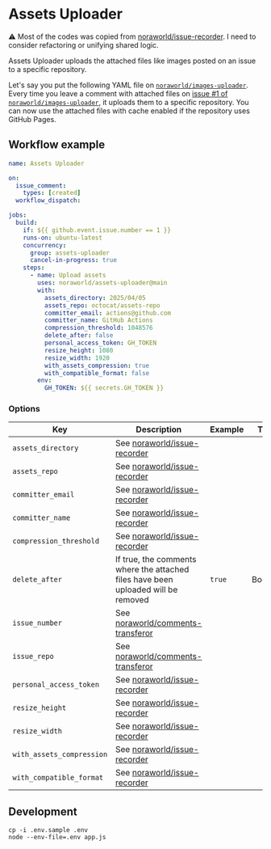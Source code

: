 # Assets Uploader
⚠️ Most of the codes was copied from [noraworld/issue-recorder](https://github.com/noraworld/issue-recorder). I need to consider refactoring or unifying shared logic.

Assets Uploader uploads the attached files like images posted on an issue to a specific repository.

Let's say you put the following YAML file on [`noraworld/images-uploader`](https://github.com/noraworld/images-uploader/blob/main/.github/workflows/assets-uploader.yml). Every time you leave a comment with attached files on [issue #1 of `noraworld/images-uploader`](https://github.com/noraworld/images-uploader/issues/1), it uploads them to a specific repository. You can now use the attached files with cache enabled if the repository uses GitHub Pages.

## Workflow example
```yaml
name: Assets Uploader

on:
  issue_comment:
    types: [created]
  workflow_dispatch:

jobs:
  build:
    if: ${{ github.event.issue.number == 1 }}
    runs-on: ubuntu-latest
    concurrency:
      group: assets-uploader
      cancel-in-progress: true
    steps:
      - name: Upload assets
        uses: noraworld/assets-uploader@main
        with:
          assets_directory: 2025/04/05
          assets_repo: octocat/assets-repo
          committer_email: actions@github.com
          committer_name: GitHub Actions
          compression_threshold: 1048576
          delete_after: false
          personal_access_token: GH_TOKEN
          resize_height: 1080
          resize_width: 1920
          with_assets_compression: true
          with_compatible_format: false
        env:
          GH_TOKEN: ${{ secrets.GH_TOKEN }}
```

### Options
| Key                       | Description                                                                                                      | Example | Type    | Required |
| ------------------------- | ---------------------------------------------------------------------------------------------------------------- | ------- | ------- | -------- |
| `assets_directory`        | See [noraworld/issue-recorder](https://github.com/noraworld/issue-recorder?tab=readme-ov-file#options)           |         |         |          |
| `assets_repo`             | See [noraworld/issue-recorder](https://github.com/noraworld/issue-recorder?tab=readme-ov-file#options)           |         |         |          |
| `committer_email`         | See [noraworld/issue-recorder](https://github.com/noraworld/issue-recorder?tab=readme-ov-file#options)           |         |         |          |
| `committer_name`          | See [noraworld/issue-recorder](https://github.com/noraworld/issue-recorder?tab=readme-ov-file#options)           |         |         |          |
| `compression_threshold`   | See [noraworld/issue-recorder](https://github.com/noraworld/issue-recorder?tab=readme-ov-file#options)           |         |         |          |
| `delete_after`            | If true, the comments where the attached files have been uploaded will be removed                                | `true`  | Boolean | `false`  |
| `issue_number`            | See [noraworld/comments-transferor](https://github.com/noraworld/comments-transferor?tab=readme-ov-file#options) |         |         |          |
| `issue_repo`              | See [noraworld/comments-transferor](https://github.com/noraworld/comments-transferor?tab=readme-ov-file#options) |         |         |          |
| `personal_access_token`   | See [noraworld/issue-recorder](https://github.com/noraworld/issue-recorder?tab=readme-ov-file#options)           |         |         |          |
| `resize_height`           | See [noraworld/issue-recorder](https://github.com/noraworld/issue-recorder?tab=readme-ov-file#options)           |         |         |          |
| `resize_width`            | See [noraworld/issue-recorder](https://github.com/noraworld/issue-recorder?tab=readme-ov-file#options)           |         |         |          |
| `with_assets_compression` | See [noraworld/issue-recorder](https://github.com/noraworld/issue-recorder?tab=readme-ov-file#options)           |         |         |          |
| `with_compatible_format`  | See [noraworld/issue-recorder](https://github.com/noraworld/issue-recorder?tab=readme-ov-file#options)           |         |         |          |

## Development
```shell
cp -i .env.sample .env
node --env-file=.env app.js
```
